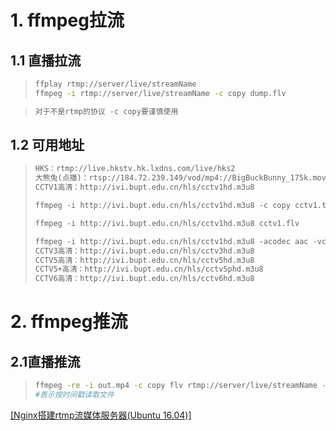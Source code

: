 # 1. ffmpeg拉流

## 1.1 直播拉流

>```bash
>ffplay rtmp://server/live/streamName 
>ffmpeg -i rtmp://server/live/streamName -c copy dump.flv
>```

> ```tex
> 对于不是rtmp的协议 -c copy要谨慎使用
> ```

## 1.2 可用地址

> ```tex
> HKS：rtmp://live.hkstv.hk.lxdns.com/live/hks2 
> 大熊兔(点播)：rtsp://184.72.239.149/vod/mp4://BigBuckBunny_175k.mov 
> CCTV1高清：http://ivi.bupt.edu.cn/hls/cctv1hd.m3u8
> 
> ffmpeg -i http://ivi.bupt.edu.cn/hls/cctv1hd.m3u8 -c copy cctv1.ts
> 
> ffmpeg -i http://ivi.bupt.edu.cn/hls/cctv1hd.m3u8 cctv1.flv
> 
> ffmpeg -i http://ivi.bupt.edu.cn/hls/cctv1hd.m3u8 -acodec aac -vcodec libx264 cctv1-2.flv 
> CCTV3高清：http://ivi.bupt.edu.cn/hls/cctv3hd.m3u8 
> CCTV5高清：http://ivi.bupt.edu.cn/hls/cctv5hd.m3u8 
> CCTV5+高清：http://ivi.bupt.edu.cn/hls/cctv5phd.m3u8 
> CCTV6高清：http://ivi.bupt.edu.cn/hls/cctv6hd.m3u8
> ```

# 2. ffmpeg推流

## 2.1直播推流

> ```bash
> ffmpeg -re -i out.mp4 -c copy flv rtmp://server/live/streamName -re
> #表示按时间戳读取文件
> ```

[[Nginx搭建rtmp流媒体服务器(Ubuntu 16.04)]](https://www.jianshu.com/p/16741e363a77)